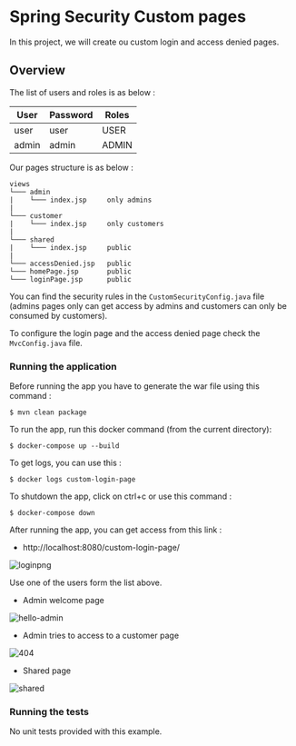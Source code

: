 # Spring Security Custom pages

In this project, we will create ou custom login and access denied pages.

## Overview

The list of users and roles is as below :

|  User | Password | Roles   |
|---|---|---|
| user | user | USER  |
| admin | admin | ADMIN  |

Our pages structure is as below :

```log
views
└─── admin
|    └─── index.jsp     only admins
|
└─── customer
|    └─── index.jsp     only customers
|
└─── shared
|    └─── index.jsp     public
|
└─── accessDenied.jsp   public
└─── homePage.jsp       public
└─── loginPage.jsp      public
```

You can find the security rules in the `CustomSecurityConfig.java` file (admins pages only can get access by admins and customers can only be consumed by customers).

To configure the login page and the access denied page check the `MvcConfig.java` file.

### Running the application

Before running the app you have to generate the war file using this command :

```shell script
$ mvn clean package
```

To run the app, run this docker command (from the current directory):

```shell script
$ docker-compose up --build
```

To get logs, you can use this :

```shell script
$ docker logs custom-login-page
```

To shutdown the app, click on ctrl+c or use this command :

```shell script
$ docker-compose down
```

After running the app, you can get access from this link :

- http://localhost:8080/custom-login-page/

![loginpng](https://user-images.githubusercontent.com/16627692/73105809-3464f880-3efa-11ea-9a7a-7e3ac003ae09.png)

Use one of the users form the list above.

* Admin welcome page

![hello-admin](https://user-images.githubusercontent.com/16627692/73105808-33cc6200-3efa-11ea-9a30-25cc8669fbb4.png)

* Admin tries to access to a customer page 

![404](https://user-images.githubusercontent.com/16627692/73105807-33cc6200-3efa-11ea-813d-a09b96e13b58.png)

* Shared page

![shared](https://user-images.githubusercontent.com/16627692/73105810-3464f880-3efa-11ea-9621-3f8a4ea6aa3f.png)

### Running the tests

No unit tests provided with this example.
